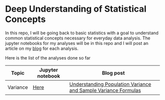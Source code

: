 # Deep Understanding of Statistical Concepts

In this repo, I will be going back to basic statistics with a goal to understand common statistical concepts necessary for everyday data analysis. The jupyter notebooks for my analyses will be in this repo and I will post an article on my [blog](https://eugenebaraka.github.io/) for each analysis. 

Here is the list of the analyses done so far


| Topic      | Jupyter notebook | Blog post
| ----------- | ----------- |---------------|
| Variance      | [Here](/variance.ipynb) | [Understanding Population Variance and Sample Variance Formulas](https://eugenebaraka.github.io/blog/2022/07/03/variance-explained/)|


